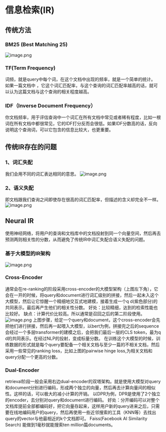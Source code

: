 # 信息检索(IR)
## 传统方法
### BM25 (Best Matching 25)
![image.png](https://gitee.com/hxc8/images10/raw/master/img/202408051408703.png)
### TF(Term Frequency)
词频，就是query中每个词，在这个文档中出现的频率，就是一个简单的统计。
如果一篇文档中 ，它这个词汇匹配率，与这个查询的词汇匹配率越高的话，就可以认为这篇文档与这个查询的相关程度越高。

### IDF（Inverse Document Frequency）
你文档频率，用于评估查询中一个词汇在所有文档中常见或者稀有程度，比如一根词在所有文档中都很常见，它的IDF打分反而会很低。如果IDF分数高的话，反向说明这个查询词，可以它包含的信息比较大，也更重要。
## 传统IR存在的问题
### 1、词汇失配
我们会用不同的词汇表达相同的意思。
![image.png](https://gitee.com/hxc8/images10/raw/master/img/202408051421713.png)

### 2、语义失配
即文档跟我们查询之间即使存在很高的词汇匹配率，但描述的含义却完全不一样。
![image.png](https://gitee.com/hxc8/images10/raw/master/img/202408051421330.png)
## Neural IR
使用神经网络，将用户的查询和文档库中的文档投射到同一个向量空间，然后再去预测两则相关性的分数，从而避免了传统IR中词汇失配合语义失配的问题。

### 基于大模型的IR架构
![image.png](https://gitee.com/hxc8/images10/raw/master/img/202408051431109.png)
### Cross-Encoder
通常会在re-ranking的阶段采用cross-encoder的大模型架构（上图左下角），它会在一开的时候，将query和document进行词汇级别的拼接，然后一起未入这个大模型，然后让它惊醒一个精细地交互式地建模，接着生成一个q d(紫色部分)的共同表示。最后再产生他们的相关性分数。
好处：比较精细，达到的检索性能也比较好。
缺点：计算代价比较高。所以通常是召回之后的第二阶段使用。
![image.png](https://gitee.com/hxc8/images10/raw/master/img/202408051440870.png)
上图步骤，给定一个query和document，这个cross-encoder会先把他们进行拼接，然后再一起喂入大模型，以bert为例，拼接完之后的sequence会经过一个多层transformer的建模之后，会把我们最后一层的CLS token，最为q d的共同表示。在经过NLP的投射，变成标量分数。
在训练这个大模型的时候，训练数据的形式就是每个query要配备一个相关文档与至少一篇的不相关文档，然后采用一些常见的ranking loss，比如上图的pairwise hinge loss,为相关文档和query分配一个更高的分数。 
### Dual-Encoder
retrieval阶段一般会采用右边dual-encoder的双塔架构。就是使用大模型对query和document分别进行编码，形成两个独立的向量，然后再去计算向量间的相似性。这样的话，可以极大的减小计算的开销。
以DPR为例，DPR是使用了2个独立的encoder，去分别对query和document进行编码。
好处：分开编码可以对整个文档库提前全部都编码好，把它向量存起来，这样用户新的query进来之后，只需要在线地编码用户的query，然后再使用一些近邻搜索的工具（KNN等）去找出query的vector与他最相近的k个文档即可。
Faiss(Facebook AI Similarity Search) 能做到1毫秒就能搜索ten million篇documents。